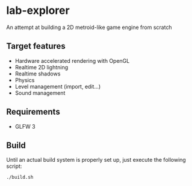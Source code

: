 # lab-explorer
An attempt at building a 2D metroid-like game engine from scratch

## Target features
* Hardware accelerated rendering with OpenGL
* Realtime 2D lightning
* Realtime shadows
* Physics
* Level management (import, edit...)
* Sound management

## Requirements
* GLFW 3

## Build
Until an actual build system is properly set up, just execute the following script:
```
./build.sh
```
